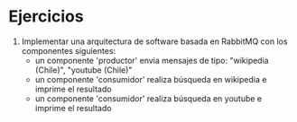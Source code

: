 # Ejercicios

1. Implementar una arquitectura de software basada en RabbitMQ con los componentes siguientes:
   - un componente 'productor' envia mensajes de tipo: "wikipedia (Chile)", "youtube (Chile)"
   - un componente 'consumidor' realiza búsqueda en wikipedia e imprime el resultado
   - un componente 'consumidor' realiza búsqueda en youtube e imprime el resultado
